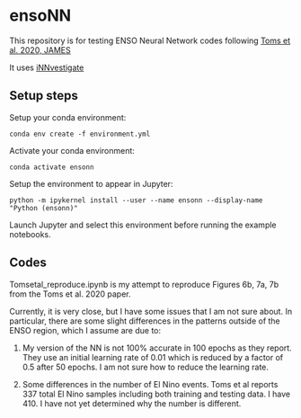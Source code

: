 # ensoNN

This repository is for testing ENSO Neural Network codes following [Toms et al. 2020, JAMES](https://agupubs.onlinelibrary.wiley.com/doi/full/10.1029/2019MS002002)

It uses [iNNvestigate](https://github.com/albermax/innvestigate)

## Setup steps

Setup your conda environment:

```conda env create -f environment.yml```

Activate your conda environment:

```conda activate ensonn```

Setup the environment to appear in Jupyter:

```python -m ipykernel install --user --name ensonn --display-name "Python (ensonn)"```

Launch Jupyter and select this environment before running the example notebooks.

## Codes

Tomsetal_reproduce.ipynb is my attempt to reproduce Figures 6b, 7a, 7b from the Toms et al. 2020 paper.  

Currently, it is very close, but I have some issues that I am not sure about.  In particular, there are some slight differences in the patterns outside of the ENSO region, which I assume are due to:

1. My version of the NN is not 100% accurate in 100 epochs as they report.  They use an initial learning rate of 0.01 which is reduced by a factor of 0.5 after 50 epochs. I am not sure how to reduce the learning rate.

2. Some differences in the number of El Nino events.  Toms et al reports 337 total El Nino samples including both training and testing data.  I have 410.  I have not yet determined why the number is different.
